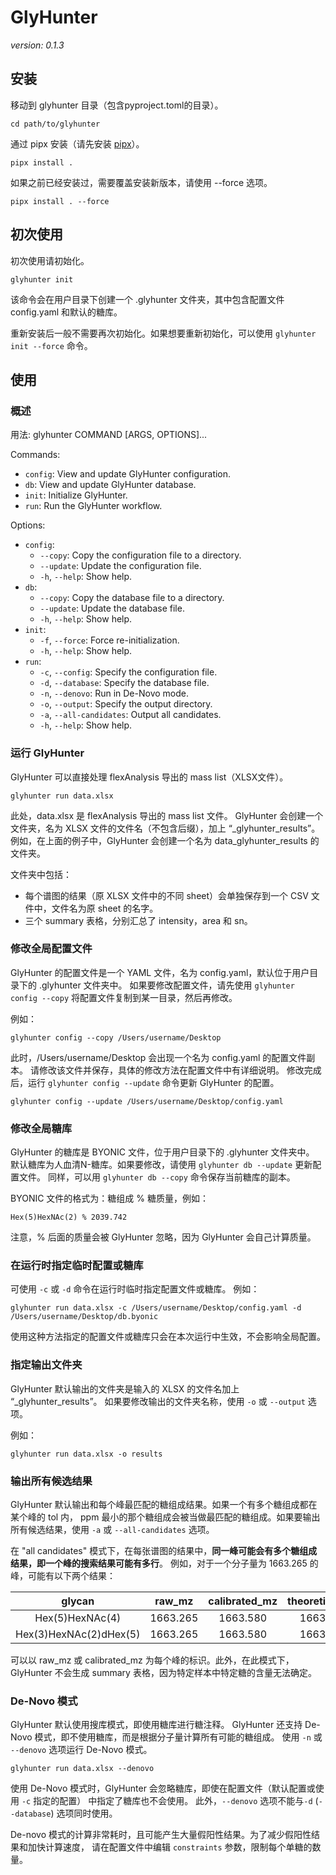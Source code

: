 # GlyHunter

*version: 0.1.3*

## 安装

移动到 glyhunter 目录（包含pyproject.toml的目录）。

```shell
cd path/to/glyhunter
```

通过 pipx 安装（请先安装 [pipx](https://github.com/pypa/pipx)）。

```shell
pipx install .
```

如果之前已经安装过，需要覆盖安装新版本，请使用 --force 选项。

```shell
pipx install . --force
```

## 初次使用

初次使用请初始化。

```shell
glyhunter init
```

该命令会在用户目录下创建一个 .glyhunter 文件夹，其中包含配置文件 config.yaml 和默认的糖库。

重新安装后一般不需要再次初始化。如果想要重新初始化，可以使用 `glyhunter init --force` 命令。

## 使用

### 概述

用法: glyhunter COMMAND [ARGS, OPTIONS]...

Commands:

- `config`: View and update GlyHunter configuration.
- `db`: View and update GlyHunter database.
- `init`: Initialize GlyHunter.
- `run`: Run the GlyHunter workflow.

Options:

- `config`:
  - `--copy`: Copy the configuration file to a directory.
  - `--update`: Update the configuration file.
  - `-h`, `--help`: Show help.
- `db`:
  - `--copy`: Copy the database file to a directory.
  - `--update`: Update the database file.
  - `-h`, `--help`: Show help.
- `init`:
  - `-f`, `--force`: Force re-initialization.
  - `-h`, `--help`: Show help.
- `run`:
  - `-c`, `--config`: Specify the configuration file.
  - `-d`, `--database`: Specify the database file.
  - `-n`, `--denovo`: Run in De-Novo mode.
  - `-o`, `--output`: Specify the output directory.
  - `-a`, `--all-candidates`: Output all candidates.
  - `-h`, `--help`: Show help.

### 运行 GlyHunter

GlyHunter 可以直接处理 flexAnalysis 导出的 mass list（XLSX文件）。

```shell
glyhunter run data.xlsx
```

此处，data.xlsx 是 flexAnalysis 导出的 mass list 文件。
GlyHunter 会创建一个文件夹，名为 XLSX 文件的文件名（不包含后缀），加上 “_glyhunter_results”。
例如，在上面的例子中，GlyHunter 会创建一个名为 data_glyhunter_results 的文件夹。

文件夹中包括：

- 每个谱图的结果（原 XLSX 文件中的不同 sheet）会单独保存到一个 CSV 文件中，文件名为原 sheet 的名字。
- 三个 summary 表格，分别汇总了 intensity，area 和 sn。

### 修改全局配置文件

GlyHunter 的配置文件是一个 YAML 文件，名为 config.yaml，默认位于用户目录下的 .glyhunter 文件夹中。
如果要修改配置文件，请先使用 `glyhunter config --copy` 将配置文件复制到某一目录，然后再修改。

例如：

```shell
glyhunter config --copy /Users/username/Desktop
```

此时，/Users/username/Desktop 会出现一个名为 config.yaml 的配置文件副本。
请修改该文件并保存，具体的修改方法在配置文件中有详细说明。
修改完成后，运行 `glyhunter config --update` 命令更新 GlyHunter 的配置。

```shell
glyhunter config --update /Users/username/Desktop/config.yaml
```

### 修改全局糖库

GlyHunter 的糖库是 BYONIC 文件，位于用户目录下的 .glyhunter 文件夹中。
默认糖库为人血清N-糖库。如果要修改，请使用 `glyhunter db --update` 更新配置文件。
同样，可以用 `glyhunter db --copy` 命令保存当前糖库的副本。

BYONIC 文件的格式为：糖组成 % 糖质量，例如：

```
Hex(5)HexNAc(2) % 2039.742
```

注意，% 后面的质量会被 GlyHunter 忽略，因为 GlyHunter 会自己计算质量。

### 在运行时指定临时配置或糖库

可使用 `-c` 或 `-d` 命令在运行时临时指定配置文件或糖库。
例如：

```shell
glyhunter run data.xlsx -c /Users/username/Desktop/config.yaml -d /Users/username/Desktop/db.byonic
```

使用这种方法指定的配置文件或糖库只会在本次运行中生效，不会影响全局配置。

### 指定输出文件夹

GlyHunter 默认输出的文件夹是输入的 XLSX 的文件名加上 “_glyhunter_results”。
如果要修改输出的文件夹名称，使用 `-o` 或 `--output` 选项。

例如：

```shell
glyhunter run data.xlsx -o results
```

### 输出所有候选结果

GlyHunter 默认输出和每个峰最匹配的糖组成结果。如果一个有多个糖组成都在某个峰的 tol 内，
ppm 最小的那个糖组成会被当做最匹配的糖组成。如果要输出所有候选结果，使用 `-a` 或 `--all-candidates` 选项。

在 "all candidates" 模式下，在每张谱图的结果中，**同一峰可能会有多个糖组成结果，即一个峰的搜索结果可能有多行**。
例如，对于一个分子量为 1663.265 的峰，可能有以下两个结果：

|         glycan         |  raw_mz  | calibrated_mz | theoretical_mz | ... |
|:----------------------:|:--------:|:-------------:|:--------------:|:---:|
|    Hex(5)HexNAc(4)     | 1663.265 |   1663.580    |    1663.582    | ... |
| Hex(3)HexNAc(2)dHex(5) | 1663.265 |   1663.580    |    1663.607    | ... |

可以以 raw_mz 或 calibrated_mz 为每个峰的标识。此外，在此模式下，GlyHunter 
不会生成 summary 表格，因为特定样本中特定糖的含量无法确定。

### De-Novo 模式

GlyHunter 默认使用搜库模式，即使用糖库进行糖注释。
GlyHunter 还支持 De-Novo 模式，即不使用糖库，而是根据分子量计算所有可能的糖组成。
使用 `-n` 或 `--denovo` 选项运行 De-Novo 模式。

```shell
glyhunter run data.xlsx --denovo
```

使用 De-Novo 模式时，GlyHunter 会忽略糖库，即使在配置文件（默认配置或使用 `-c` 指定的配置）
中指定了糖库也不会使用。
此外，`--denovo` 选项不能与`-d` (`--database`) 选项同时使用。

De-novo 模式的计算非常耗时，且可能产生大量假阳性结果。为了减少假阳性结果和加快计算速度，
请在配置文件中编辑 `constraints` 参数，限制每个单糖的数量。
